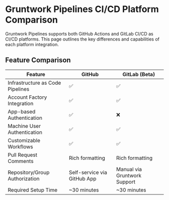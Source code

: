 # Gruntwork Pipelines CI/CD Platform Comparison

Gruntwork Pipelines supports both GitHub Actions and GitLab CI/CD as CI/CD platforms. This page outlines the key differences and capabilities of each platform integration.

## Feature Comparison

| Feature                          | GitHub                      | GitLab (Beta)                |
| -------------------------------- | --------------------------- | ---------------------------- |
| Infrastructure as Code Pipelines | ✅                          | ✅                           |
| Account Factory Integration      | ✅                          | ✅                           |
| App-based Authentication         | ✅                          | ❌                           |
| Machine User Authentication      | ✅                          | ✅                           |
| Customizable Workflows           | ✅                          | ✅                           |
| Pull Request Comments            | Rich formatting             | Rich formatting              |
| Repository/Group Authorization   | Self-service via GitHub App | Manual via Gruntwork Support |
| Required Setup Time              | ~30 minutes                 | ~30 minutes                  |
